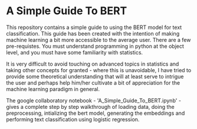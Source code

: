 # A Simple Guide To BERT

This repository contains a simple guide to using the BERT model for text classification. This guide has been created with the intention of making machine learning a bit more accessible to the average user. There are a few pre-requistes. You must understand programming in python at the object level, and you must have some familiarity with statistics.

It is very difficult to avoid touching on advanced topics in statistics and taking other concepts for granted - where this is unavoidable, I have tried to provide some theoretical understanding that will at least serve to intrigue the user and perhaps help him/her cultivate a bit of appreciation for the machine learning paradigm in general.

The google collaboratory notebook - 'A_Simple_Guide_To_BERT.ipynb' - gives a complete step by step walkthrough of loading data, doing the preprocessing, intializing the bert model, generating the embeddings and performing text classification using logistic regression.
